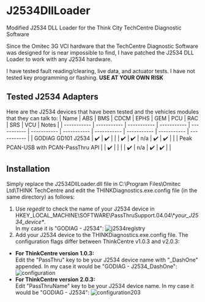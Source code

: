 # J2534DllLoader
Modified J2534 DLL Loader for the Think City TechCentre Diagnostic Software

Since the Omitec 3G VCI hardware that the TechCentre Diagnostic Software was designed for is near impossible to find, I have patched the J2534 DLL Loader to work with any J2534 hardware.

I have tested fault reading/clearing, live data, and actuator tests. I have not tested key programming or flashing. **USE AT YOUR OWN RISK**
<!---
I have tested this patch to work on a cheap $20 GODIAG J2534 adapter, shown below, which can be found on eBay or Amazon. It works, but disconnects often. A higher quality J2534 adapter like one from Drew Tech or a Mongoose might work better.

<img src="https://github.com/hrmnc/J2534DllLoader/assets/2160109/e15bdf3f-19b0-47cb-8241-70ef26f74222)" alt="drawing" width="500"/>
--->
## Tested J2534 Adapters
Here are the J2534 devices that have been tested and the vehicles modules that they can talk to:
| Name | ABS | BMS | CDCM | EPHS | GEM | PCU | RAC | SRS | VCU | Notes |
| ----------- | ----------- | ----------- | ----------- | ----------- | ----------- | ----------- | ----------- | ----------- | ----------- | ----------- |
| GODIAG GD101 J2534 | :heavy_check_mark: | :heavy_check_mark: |  |  | :heavy_check_mark: | :heavy_check_mark: | n/a | :heavy_check_mark: | :heavy_check_mark: | |
| Peak PCAN-USB with PCAN-PassThru API |  | :heavy_check_mark: |  |  |  | :heavy_check_mark: | n/a | :heavy_check_mark: | :heavy_check_mark: |  |

## Installation
Simply replace the J2534DllLoader.dll file in C:\Program Files\Omitec Ltd\THINK TechCentre and edit the THINKDiagnostics.exe.config file (in the same directory) as follows:

1. Use *regedit* to check the name of your J2534 device in HKEY_LOCAL_MACHINE\SOFTWARE\PassThruSupport.04.04\\\**your_J2534_device\**. <br> In my case it is "GODIAG - J2534":
  ![j2534registry](https://github.com/hrmnc/J2534DllLoader/assets/2160109/46bcb8cb-ae89-414a-8a4e-1e3455ff94f7)
2. Add your J2534 device to the THINKDiagnostics.exe.config file. The configuration flags differ between ThinkCentre v1.0.3 and v2.0.3:
- **For ThinkCentre version 1.0.3:** <br>
     Edit the "PassThru" key to be your J2534 device name with "_DashOne" appended. In my case it would be "GODIAG - J2534_DashOne":
     ![configuration](https://github.com/hrmnc/J2534DllLoader/assets/2160109/b49cc87f-680b-4e10-84d7-2945f788025e)
- **For ThinkCentre version 2.0.3:** <br>
     Edit "PassThruName" key to be your J2534 device name. In my case it would be "GODIAG - J2534":
     ![configuration203](https://github.com/hrmnc/J2534DllLoader/assets/2160109/c8e027d7-a222-432a-ad69-60256e2b73e1)
